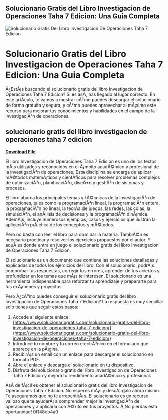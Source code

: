 ## Solucionario Gratis del Libro Investigacion de Operaciones Taha 7 Edicion: Una Guia Completa

 
![Solucionario Gratis Del Libro Investigacion De Operaciones Taha 7 Edicion](https://encrypted-tbn0.gstatic.com/images?q=tbn:ANd9GcTYQ9UTmzkimTiq5GE24j1ExJjLEJyBZLOAbuC43J-E8BSzQDUNjqYliwc)

 
# Solucionario Gratis del Libro Investigacion de Operaciones Taha 7 Edicion: Una Guia Completa
 
Â¿EstÃ¡s buscando el solucionario gratis del libro Investigacion de Operaciones Taha 7 Edicion? Si es asÃ­, has llegado al lugar correcto. En este artÃ­culo, te vamos a mostrar cÃ³mo puedes descargar el solucionario de forma gratuita y segura, y cÃ³mo puedes aprovechar al mÃ¡ximo este recurso para mejorar tus conocimientos y habilidades en el campo de la investigaciÃ³n de operaciones.
 
## solucionario gratis del libro investigacion de operaciones taha 7 edicion


[**Download File**](https://www.google.com/url?q=https%3A%2F%2Furllio.com%2F2tKFlN&sa=D&sntz=1&usg=AOvVaw2N7r4orMmw05BcpcxLMxCX)

 
El libro Investigacion de Operaciones Taha 7 Edicion es uno de los textos mÃ¡s utilizados y reconocidos en el Ã¡mbito acadÃ©mico y profesional de la investigaciÃ³n de operaciones. Esta disciplina se encarga de aplicar mÃ©todos matemÃ¡ticos y cientÃ­ficos para resolver problemas complejos de optimizaciÃ³n, planificaciÃ³n, diseÃ±o y gestiÃ³n de sistemas y procesos.
 
El libro abarca los principales temas y tÃ©cnicas de la investigaciÃ³n de operaciones, tales como la programaciÃ³n lineal, la programaciÃ³n entera, la programaciÃ³n no lineal, la teorÃ­a de juegos, las redes, las colas, la simulaciÃ³n, el anÃ¡lisis de decisiones y la programaciÃ³n dinÃ¡mica. AdemÃ¡s, incluye numerosos ejemplos, casos y ejercicios que ilustran la aplicaciÃ³n prÃ¡ctica de los conceptos y mÃ©todos.
 
Pero no basta con leer el libro para dominar la materia. TambiÃ©n es necesario practicar y resolver los ejercicios propuestos por el autor. Y aquÃ­ es donde entra en juego el solucionario gratis del libro Investigacion de Operaciones Taha 7 Edicion.
 
El solucionario es un documento que contiene las soluciones detalladas y explicadas de todos los ejercicios del libro. Con el solucionario, podrÃ¡s comprobar tus respuestas, corregir tus errores, aprender de tus aciertos y profundizar en los temas que mÃ¡s te interesen. El solucionario es una herramienta indispensable para reforzar tu aprendizaje y prepararte para tus exÃ¡menes y proyectos.
 
Pero Â¿cÃ³mo puedes conseguir el solucionario gratis del libro Investigacion de Operaciones Taha 7 Edicion? La respuesta es muy sencilla: solo tienes que seguir estos pasos:
 
1. Accede al siguiente enlace: [https://www.solucionariogratis.com/solucionario-gratis-del-libro-investigacion-de-operaciones-taha-7-edicion/](https://www.solucionariogratis.com/solucionario-gratis-del-libro-investigacion-de-operaciones-taha-7-edicion/)
2. Introduce tu nombre y tu correo electrÃ³nico en el formulario que aparece en la pÃ¡gina.
3. RecibirÃ¡s un email con un enlace para descargar el solucionario en formato PDF.
4. Abre el enlace y descarga el solucionario en tu dispositivo.
5. Disfruta del solucionario gratis del libro Investigacion de Operaciones Taha 7 Edicion y mejora tu rendimiento acadÃ©mico y profesional.

AsÃ­ de fÃ¡cil es obtener el solucionario gratis del libro Investigacion de Operaciones Taha 7 Edicion. No esperes mÃ¡s y descÃ¡rgalo ahora mismo. Te aseguramos que no te arrepentirÃ¡s. El solucionario es un recurso valioso que te ayudarÃ¡ a comprender mejor la investigaciÃ³n de operaciones y a aplicarla con Ã©xito en tus proyectos. Â¡No pierdas esta oportunidad!
 0f148eb4a0
